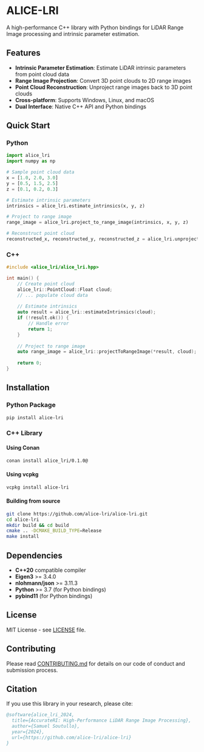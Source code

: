 # ALICE-LRI

A high-performance C++ library with Python bindings for LiDAR Range Image processing and intrinsic parameter estimation.

## Features

- **Intrinsic Parameter Estimation**: Estimate LiDAR intrinsic parameters from point cloud data
- **Range Image Projection**: Convert 3D point clouds to 2D range images
- **Point Cloud Reconstruction**: Unproject range images back to 3D point clouds
- **Cross-platform**: Supports Windows, Linux, and macOS
- **Dual Interface**: Native C++ API and Python bindings

## Quick Start

### Python

```python
import alice_lri
import numpy as np

# Sample point cloud data
x = [1.0, 2.0, 3.0]
y = [0.5, 1.5, 2.5] 
z = [0.1, 0.2, 0.3]

# Estimate intrinsic parameters
intrinsics = alice_lri.estimate_intrinsics(x, y, z)

# Project to range image
range_image = alice_lri.project_to_range_image(intrinsics, x, y, z)

# Reconstruct point cloud
reconstructed_x, reconstructed_y, reconstructed_z = alice_lri.unproject_to_point_cloud(intrinsics, range_image)
```

### C++

```cpp
#include <alice_lri/alice_lri.hpp>

int main() {
    // Create point cloud
    alice_lri::PointCloud::Float cloud;
    // ... populate cloud data
    
    // Estimate intrinsics
    auto result = alice_lri::estimateIntrinsics(cloud);
    if (!result.ok()) {
        // Handle error
        return 1;
    }
    
    // Project to range image
    auto range_image = alice_lri::projectToRangeImage(*result, cloud);
    
    return 0;
}
```

## Installation

### Python Package

```bash
pip install alice-lri
```

### C++ Library

#### Using Conan
```bash
conan install alice_lri/0.1.0@
```

#### Using vcpkg
```bash
vcpkg install alice-lri
```

#### Building from source
```bash
git clone https://github.com/alice-lri/alice-lri.git
cd alice-lri
mkdir build && cd build
cmake .. -DCMAKE_BUILD_TYPE=Release
make install
```

## Dependencies

- **C++20** compatible compiler
- **Eigen3** >= 3.4.0
- **nlohmann/json** >= 3.11.3
- **Python** >= 3.7 (for Python bindings)
- **pybind11** (for Python bindings)

## License

MIT License - see [LICENSE](LICENSE) file.

## Contributing

Please read [CONTRIBUTING.md](CONTRIBUTING.md) for details on our code of conduct and submission process.

## Citation

If you use this library in your research, please cite:

```bibtex
@software{alice_lri_2024,
  title={AccurateRI: High-Performance LiDAR Range Image Processing},
  author={Samuel Soutullo},
  year={2024},
  url={https://github.com/alice-lri/alice-lri}
}
```

